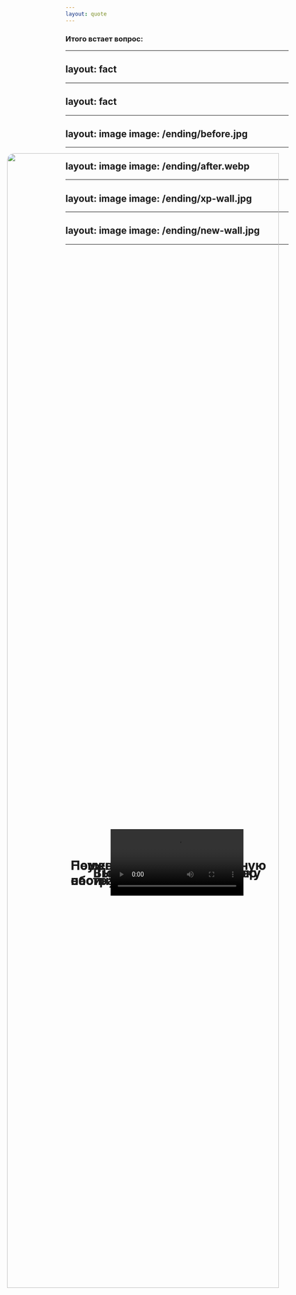 ```yaml
---
layout: quote
---
```


<div class="text-center">

### Итого встает вопрос:
# Неужели надо бежать все настраивать и закупать?
</div>

<style>
h1 {
    margin-top: 24px;
}
</style>

---
layout: fact
---

<div class="text-center">

# **Начни с малого**
</div>

---
layout: fact
---

<img src="/ending/beer.gif" />
<h1>Открой&nbsp;пиво</h1>

<style>
h1, img {
    position: absolute;
    top: 50%;
    left: 50%;
    translate: -50% -50%;
}
img {
    width: 80%;
    border-radius: 16px;
}

</style>

---
layout: image
image: /ending/before.jpg
---

<h1 class="floating">Выдели 5 минут на уборку</h1>

<style>
h1 {
    position: absolute;
    top: 50%;
    left: 50%;
    translate: -50% -50%;
}
</style>

---
layout: image
image: /ending/after.webp
---

<h1 class="floating">Выдели 5 минут на уборку</h1>

<style>
h1 {
    position: absolute;
    top: 50%;
    left: 50%;
    translate: -50% -50%;
}
</style>

---
layout: image
image: /ending/xp-wall.jpg
---

<h1 class="floating whitespace-nowrap">Поменяй, наконец, дефолтную обоину</h1>

<style>
h1 {
    position: absolute;
    top: 50%;
    left: 50%;
    translate: -50% -50%;
}
</style>

---
layout: image
image: /ending/new-wall.jpg
---

<h1 class="floating whitespace-nowrap">Поменяй, наконец, дефолтную обоину</h1>

<style>
h1 {
    position: absolute;
    top: 50%;
    left: 50%;
    translate: -50% -50%;
}
</style>

---

<h1 class="floating whitespace-nowrap">Попробуй новый браузер</h1>

<video autoplay loop src="/ending/chrome.webm" />

<style>
h1,video {
    position: absolute;
    top: 50%;
    left: 50%;
    translate: -50% -50%;
}
</style>

---

<h1 class="floating whitespace-nowrap">Попробуй новый браузер</h1>

<video autoplay loop src="/ending/zen.webm" />

<style>
h1,video {
    position: absolute;
    top: 50%;
    left: 50%;
    translate: -50% -50%;
}
</style>


---
layout: image
image: /ending/old-man-computer.gif
---

<h1 class="floating whitespace-nowrap">Не будь дедом-консерватором</h1>

---
layout: fact
---

# <span class="text-green">Меняй</span> **Кастомизируй** <span class="text-red">Эксперементируй</span>
